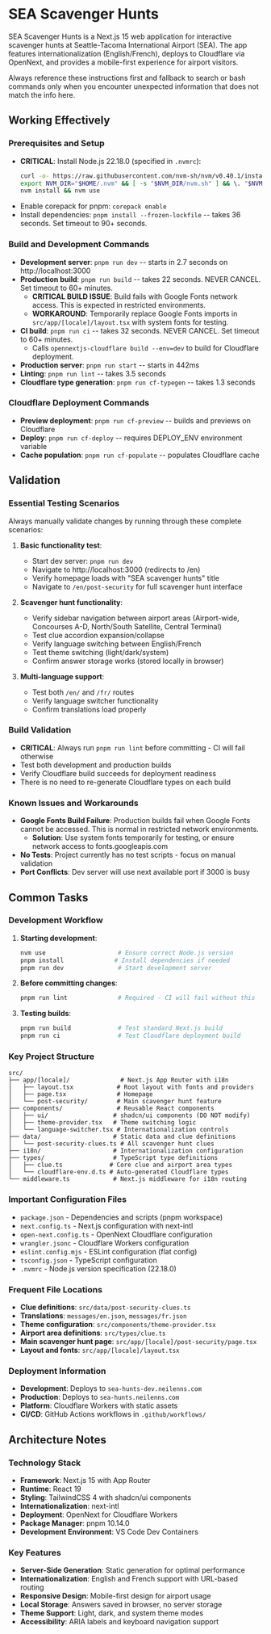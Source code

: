 # SEA Scavenger Hunts

SEA Scavenger Hunts is a Next.js 15 web application for interactive scavenger hunts at Seattle-Tacoma International Airport (SEA). The app features internationalization (English/French), deploys to Cloudflare via OpenNext, and provides a mobile-first experience for airport visitors.

Always reference these instructions first and fallback to search or bash commands only when you encounter unexpected information that does not match the info here.

## Working Effectively

### Prerequisites and Setup

- **CRITICAL**: Install Node.js 22.18.0 (specified in `.nvmrc`):
  ```bash
  curl -o- https://raw.githubusercontent.com/nvm-sh/nvm/v0.40.1/install.sh | bash
  export NVM_DIR="$HOME/.nvm" && [ -s "$NVM_DIR/nvm.sh" ] && \. "$NVM_DIR/nvm.sh"
  nvm install && nvm use
  ```
- Enable corepack for pnpm: `corepack enable`
- Install dependencies: `pnpm install --frozen-lockfile` -- takes 36 seconds. Set timeout to 90+ seconds.

### Build and Development Commands

- **Development server**: `pnpm run dev` -- starts in 2.7 seconds on http://localhost:3000
- **Production build**: `pnpm run build` -- takes 22 seconds. NEVER CANCEL. Set timeout to 60+ minutes.
  - **CRITICAL BUILD ISSUE**: Build fails with Google Fonts network access. This is expected in restricted environments.
  - **WORKAROUND**: Temporarily replace Google Fonts imports in `src/app/[locale]/layout.tsx` with system fonts for testing.
- **CI build**: `pnpm run ci` -- takes 32 seconds. NEVER CANCEL. Set timeout to 60+ minutes.
  - Calls `opennextjs-cloudflare build --env=dev` to build for Cloudflare deployment.
- **Production server**: `pnpm run start` -- starts in 442ms
- **Linting**: `pnpm run lint` -- takes 3.5 seconds
- **Cloudflare type generation**: `pnpm run cf-typegen` -- takes 1.3 seconds

### Cloudflare Deployment Commands

- **Preview deployment**: `pnpm run cf-preview` -- builds and previews on Cloudflare
- **Deploy**: `pnpm run cf-deploy` -- requires DEPLOY_ENV environment variable
- **Cache population**: `pnpm run cf-populate` -- populates Cloudflare cache

## Validation

### Essential Testing Scenarios

Always manually validate changes by running through these complete scenarios:

1. **Basic functionality test**:
   - Start dev server: `pnpm run dev`
   - Navigate to http://localhost:3000 (redirects to /en)
   - Verify homepage loads with "SEA scavenger hunts" title
   - Navigate to `/en/post-security` for full scavenger hunt interface

2. **Scavenger hunt functionality**:
   - Verify sidebar navigation between airport areas (Airport-wide, Concourses A-D, North/South Satellite, Central Terminal)
   - Test clue accordion expansion/collapse
   - Verify language switching between English/French
   - Test theme switching (light/dark/system)
   - Confirm answer storage works (stored locally in browser)

3. **Multi-language support**:
   - Test both `/en/` and `/fr/` routes
   - Verify language switcher functionality
   - Confirm translations load properly

### Build Validation

- **CRITICAL**: Always run `pnpm run lint` before committing - CI will fail otherwise
- Test both development and production builds
- Verify Cloudflare build succeeds for deployment readiness
- There is no need to re-generate Cloudflare types on each build

### Known Issues and Workarounds

- **Google Fonts Build Failure**: Production builds fail when Google Fonts cannot be accessed. This is normal in restricted network environments.
  - **Solution**: Use system fonts temporarily for testing, or ensure network access to fonts.googleapis.com
- **No Tests**: Project currently has no test scripts - focus on manual validation
- **Port Conflicts**: Dev server will use next available port if 3000 is busy

## Common Tasks

### Development Workflow

1. **Starting development**:

   ```bash
   nvm use                    # Ensure correct Node.js version
   pnpm install              # Install dependencies if needed
   pnpm run dev               # Start development server
   ```

2. **Before committing changes**:

   ```bash
   pnpm run lint              # Required - CI will fail without this
   ```

3. **Testing builds**:
   ```bash
   pnpm run build             # Test standard Next.js build
   pnpm run ci                # Test Cloudflare deployment build
   ```

### Key Project Structure

```
src/
├── app/[locale]/              # Next.js App Router with i18n
│   ├── layout.tsx            # Root layout with fonts and providers
│   ├── page.tsx              # Homepage
│   └── post-security/        # Main scavenger hunt feature
├── components/               # Reusable React components
│   ├── ui/                  # shadcn/ui components (DO NOT modify)
│   ├── theme-provider.tsx   # Theme switching logic
│   └── language-switcher.tsx # Internationalization controls
├── data/                    # Static data and clue definitions
│   └── post-security-clues.ts # All scavenger hunt clues
├── i18n/                    # Internationalization configuration
├── types/                   # TypeScript type definitions
│   ├── clue.ts             # Core clue and airport area types
│   └── cloudflare-env.d.ts # Auto-generated Cloudflare types
└── middleware.ts            # Next.js middleware for i18n routing
```

### Important Configuration Files

- `package.json` - Dependencies and scripts (pnpm workspace)
- `next.config.ts` - Next.js configuration with next-intl
- `open-next.config.ts` - OpenNext Cloudflare configuration
- `wrangler.jsonc` - Cloudflare Workers configuration
- `eslint.config.mjs` - ESLint configuration (flat config)
- `tsconfig.json` - TypeScript configuration
- `.nvmrc` - Node.js version specification (22.18.0)

### Frequent File Locations

- **Clue definitions**: `src/data/post-security-clues.ts`
- **Translations**: `messages/en.json`, `messages/fr.json`
- **Theme configuration**: `src/components/theme-provider.tsx`
- **Airport area definitions**: `src/types/clue.ts`
- **Main scavenger hunt page**: `src/app/[locale]/post-security/page.tsx`
- **Layout and fonts**: `src/app/[locale]/layout.tsx`

### Deployment Information

- **Development**: Deploys to `sea-hunts-dev.neilenns.com`
- **Production**: Deploys to `sea-hunts.neilenns.com`
- **Platform**: Cloudflare Workers with static assets
- **CI/CD**: GitHub Actions workflows in `.github/workflows/`

## Architecture Notes

### Technology Stack

- **Framework**: Next.js 15 with App Router
- **Runtime**: React 19
- **Styling**: TailwindCSS 4 with shadcn/ui components
- **Internationalization**: next-intl
- **Deployment**: OpenNext for Cloudflare Workers
- **Package Manager**: pnpm 10.14.0
- **Development Environment**: VS Code Dev Containers

### Key Features

- **Server-Side Generation**: Static generation for optimal performance
- **Internationalization**: English and French support with URL-based routing
- **Responsive Design**: Mobile-first design for airport usage
- **Local Storage**: Answers saved in browser, no server storage
- **Theme Support**: Light, dark, and system theme modes
- **Accessibility**: ARIA labels and keyboard navigation support
